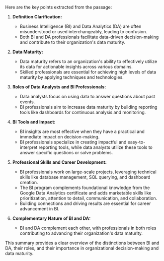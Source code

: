 Here are the key points extracted from the passage:

1. **Definition Clarification:**
   - Business Intelligence (BI) and Data Analytics (DA) are often misunderstood or used interchangeably, leading to confusion.
   - Both BI and DA professionals facilitate data-driven decision-making and contribute to their organization's data maturity.

2. **Data Maturity:**
   - Data maturity refers to an organization's ability to effectively utilize its data for actionable insights across various domains.
   - Skilled professionals are essential for achieving high levels of data maturity by applying techniques and technologies.

3. **Roles of Data Analysts and BI Professionals:**
   - Data analysts focus on using data to answer questions about past events.
   - BI professionals aim to increase data maturity by building reporting tools like dashboards for continuous analysis and monitoring.

4. **BI Tools and Impact:**
   - BI insights are most effective when they have a practical and immediate impact on decision-making.
   - BI professionals specialize in creating impactful and easy-to-interpret reporting tools, while data analysts utilize these tools to answer specific questions or solve problems.

5. **Professional Skills and Career Development:**
   - BI professionals work on large-scale projects, leveraging technical skills like database management, SQL querying, and dashboard creation.
   - The BI program complements foundational knowledge from the Google Data Analytics certificate and adds marketable skills like prioritization, attention to detail, communication, and collaboration.
   - Building connections and driving results are essential for career advancement in BI.

6. **Complementary Nature of BI and DA:**
   - BI and DA complement each other, with professionals in both roles contributing to advancing their organization's data maturity.

This summary provides a clear overview of the distinctions between BI and DA, their roles, and their importance in organizational decision-making and data maturity.